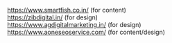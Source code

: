 https://www.smartfish.co.in/   (for content) <br/>
https://zibdigital.in/   (for design) <br/>
https://www.agdigitalmarketing.in/  (for design) <br/>
https://www.aoneseoservice.com/  (for content/design) <br/>
